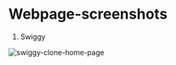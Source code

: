# Webpage-screenshots


1. Swiggy

![swiggy-clone-home-page](https://github.com/ansarianas23/webpage-screenshots/assets/111463267/1c8fd75f-1122-468c-aeb7-bf95254b9d87)



